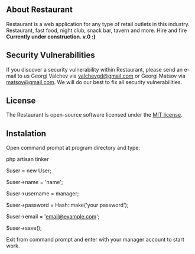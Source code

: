 ## About Restaurant

Restaurant is a web application for any type of retail outlets in this industry. Restaurant, fast food, night club, snack bar, tavern and more. Hire and fire <b>Currently under construction. v.0 :)</b>

## Security Vulnerabilities

If you discover a security vulnerability within Restaurant, please send an e-mail to us Georgi Valchev via [valchevgd@gmail.com](mailto:valchevgd@gmail.com) or Georgi Matsov via [matsov@gmail.com](mailto:matsov@gmail.com). We will do our best to fix all security vulnerabilities.

## License

The Restaurant is open-source software licensed under the [MIT license](https://opensource.org/licenses/MIT).

## Instalation

Open command prompt at program directory and type:

php artisan tinker

$user = new User;

$user->name = 'name';

$user->username = manager;

$user->password = Hash::make('your password');

$user->email = 'email@example.com';

$user->save();

Exit from command prompt and enter with your manager account to start work.